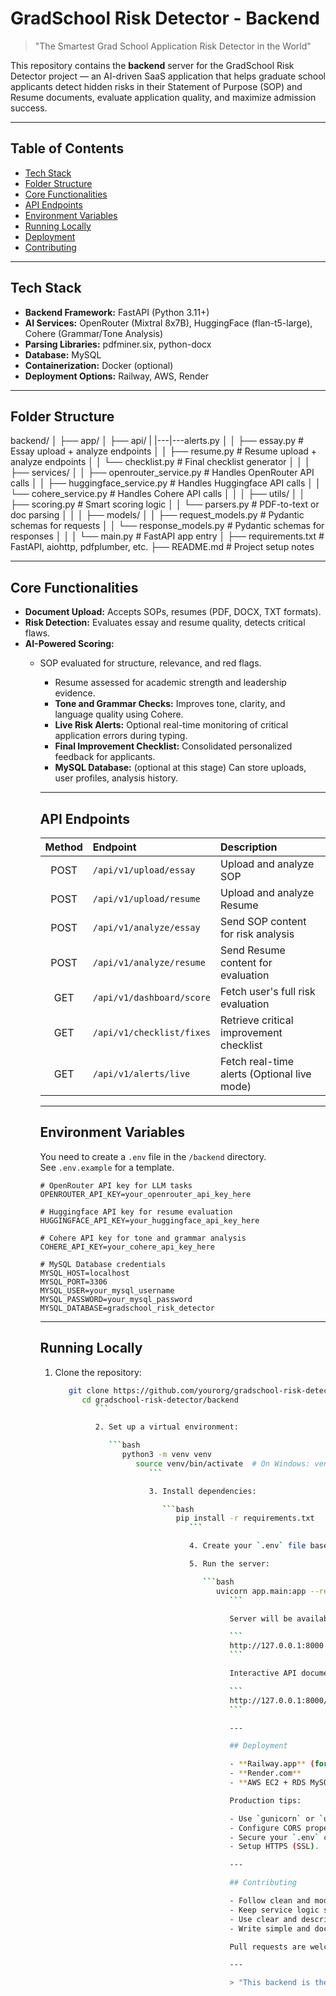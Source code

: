 # GradSchool Risk Detector - Backend

> "The Smartest Grad School Application Risk Detector in the World"

This repository contains the **backend** server for the GradSchool Risk Detector project — an AI-driven SaaS application that helps graduate school applicants detect hidden risks in their Statement of Purpose (SOP) and Resume documents, evaluate application quality, and maximize admission success.

---

## Table of Contents

- [Tech Stack](#tech-stack)
- [Folder Structure](#folder-structure)
- [Core Functionalities](#core-functionalities)
- [API Endpoints](#api-endpoints)
- [Environment Variables](#environment-variables)
- [Running Locally](#running-locally)
- [Deployment](#deployment)
- [Contributing](#contributing)

---

## Tech Stack

- **Backend Framework:** FastAPI (Python 3.11+)
- **AI Services:** OpenRouter (Mixtral 8x7B), HuggingFace (flan-t5-large), Cohere (Grammar/Tone Analysis)
- **Parsing Libraries:** pdfminer.six, python-docx
- **Database:** MySQL
- **Containerization:** Docker (optional)
- **Deployment Options:** Railway, AWS, Render

---

## Folder Structure
backend/
│
├── app/
│   ├── api/
|   |---|---alerts.py
│   │   ├── essay.py          # Essay upload + analyze endpoints
│   │   ├── resume.py         # Resume upload + analyze endpoints
│   │   └── checklist.py      # Final checklist generator
│   │
│   ├── services/
│   │   ├── openrouter_service.py  # Handles OpenRouter API calls
│   │   ├── huggingface_service.py # Handles Huggingface API calls
│   │   └── cohere_service.py      # Handles Cohere API calls
│   │
│   ├── utils/
│   │   ├── scoring.py        # Smart scoring logic
│   │   └── parsers.py        # PDF-to-text or doc parsing
│   │
│   ├── models/
│   │   ├── request_models.py # Pydantic schemas for requests
│   │   └── response_models.py # Pydantic schemas for responses
│   │
│   └── main.py               # FastAPI app entry
│
├── requirements.txt          # FastAPI, aiohttp, pdfplumber, etc.
├── README.md                  # Project setup notes


---

## Core Functionalities

- **Document Upload:** Accepts SOPs, resumes (PDF, DOCX, TXT formats).
- **Risk Detection:** Evaluates essay and resume quality, detects critical flaws.
- **AI-Powered Scoring:**
  - SOP evaluated for structure, relevance, and red flags.
    - Resume assessed for academic strength and leadership evidence.
    - **Tone and Grammar Checks:** Improves tone, clarity, and language quality using Cohere.
    - **Live Risk Alerts:** Optional real-time monitoring of critical application errors during typing.
    - **Final Improvement Checklist:** Consolidated personalized feedback for applicants.
    - **MySQL Database:** (optional at this stage) Can store uploads, user profiles, analysis history.

    ---

    ## API Endpoints

    | Method | Endpoint | Description |
    |:------:|:---------|:------------|
    | POST   | `/api/v1/upload/essay`      | Upload and analyze SOP |
    | POST   | `/api/v1/upload/resume`     | Upload and analyze Resume |
    | POST   | `/api/v1/analyze/essay`     | Send SOP content for risk analysis |
    | POST   | `/api/v1/analyze/resume`    | Send Resume content for evaluation |
    | GET    | `/api/v1/dashboard/score`   | Fetch user's full risk evaluation |
    | GET    | `/api/v1/checklist/fixes`   | Retrieve critical improvement checklist |
    | GET    | `/api/v1/alerts/live`       | Fetch real-time alerts (Optional live mode) |

    ---

    ## Environment Variables

    You need to create a `.env` file in the `/backend` directory.  
    See `.env.example` for a template.

    ```env
    # OpenRouter API key for LLM tasks
    OPENROUTER_API_KEY=your_openrouter_api_key_here

    # Huggingface API key for resume evaluation
    HUGGINGFACE_API_KEY=your_huggingface_api_key_here

    # Cohere API key for tone and grammar analysis
    COHERE_API_KEY=your_cohere_api_key_here

    # MySQL Database credentials
    MYSQL_HOST=localhost
    MYSQL_PORT=3306
    MYSQL_USER=your_mysql_username
    MYSQL_PASSWORD=your_mysql_password
    MYSQL_DATABASE=gradschool_risk_detector
    ```

    ---

    ## Running Locally

    1. Clone the repository:

       ```bash
          git clone https://github.com/yourorg/gradschool-risk-detector.git
             cd gradschool-risk-detector/backend
                ```

                2. Set up a virtual environment:

                   ```bash
                      python3 -m venv venv
                         source venv/bin/activate  # On Windows: venv\Scripts\activate
                            ```

                            3. Install dependencies:

                               ```bash
                                  pip install -r requirements.txt
                                     ```

                                     4. Create your `.env` file based on `.env.example`.

                                     5. Run the server:

                                        ```bash
                                           uvicorn app.main:app --reload
                                              ```

                                              Server will be available at:

                                              ```
                                              http://127.0.0.1:8000
                                              ```

                                              Interactive API documentation (Swagger UI) available at:

                                              ```
                                              http://127.0.0.1:8000/docs
                                              ```

                                              ---

                                              ## Deployment

                                              - **Railway.app** (for easy MySQL hosting + FastAPI)
                                              - **Render.com**
                                              - **AWS EC2 + RDS MySQL**

                                              Production tips:

                                              - Use `gunicorn` or `uvicorn` with multiple workers.
                                              - Configure CORS properly.
                                              - Secure your `.env` credentials.
                                              - Setup HTTPS (SSL).

                                              ---

                                              ## Contributing

                                              - Follow clean and modular coding practices.
                                              - Keep service logic separated from API routes.
                                              - Use clear and descriptive commit messages.
                                              - Write simple and documented API endpoints.

                                              Pull requests are welcome!

                                              ---

                                              > "This backend is the engine that powers the world's smartest AI-driven graduate scno clue XRhool application risk detector — cc by cool ccblazing fast, accurate, and applicant-focused."